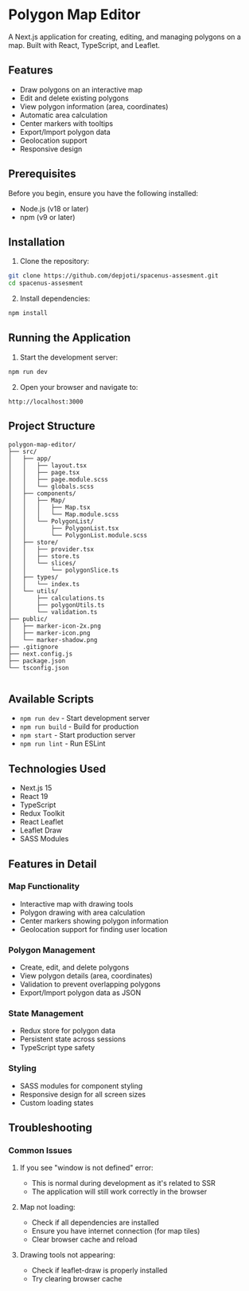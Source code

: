 # Polygon Map Editor

A Next.js application for creating, editing, and managing polygons on a map. Built with React, TypeScript, and Leaflet.

## Features

- Draw polygons on an interactive map
- Edit and delete existing polygons
- View polygon information (area, coordinates)
- Automatic area calculation
- Center markers with tooltips
- Export/Import polygon data
- Geolocation support
- Responsive design

## Prerequisites

Before you begin, ensure you have the following installed:
- Node.js (v18 or later)
- npm (v9 or later)

## Installation

1. Clone the repository:
```bash
git clone https://github.com/depjoti/spacenus-assesment.git
cd spacenus-assesment
```

2. Install dependencies:
```bash
npm install
```

## Running the Application

1. Start the development server:
```bash
npm run dev
```

2. Open your browser and navigate to:
```
http://localhost:3000
```

## Project Structure

```
polygon-map-editor/
├── src/
│   ├── app/
│   │   ├── layout.tsx
│   │   ├── page.tsx
│   │   ├── page.module.scss
│   │   └── globals.scss
│   ├── components/
│   │   ├── Map/
│   │   │   ├── Map.tsx
│   │   │   └── Map.module.scss
│   │   └── PolygonList/
│   │       ├── PolygonList.tsx
│   │       └── PolygonList.module.scss
│   ├── store/
│   │   ├── provider.tsx
│   │   ├── store.ts
│   │   └── slices/
│   │       └── polygonSlice.ts
│   ├── types/
│   │   └── index.ts
│   └── utils/
│       ├── calculations.ts
│       ├── polygonUtils.ts
│       └── validation.ts
├── public/
│   ├── marker-icon-2x.png
│   ├── marker-icon.png
│   └── marker-shadow.png
├── .gitignore
├── next.config.js
├── package.json
└── tsconfig.json
    

```

## Available Scripts

- `npm run dev` - Start development server
- `npm run build` - Build for production
- `npm start` - Start production server
- `npm run lint` - Run ESLint

## Technologies Used

- Next.js 15
- React 19
- TypeScript
- Redux Toolkit
- React Leaflet
- Leaflet Draw
- SASS Modules

## Features in Detail

### Map Functionality
- Interactive map with drawing tools
- Polygon drawing with area calculation
- Center markers showing polygon information
- Geolocation support for finding user location

### Polygon Management
- Create, edit, and delete polygons
- View polygon details (area, coordinates)
- Validation to prevent overlapping polygons
- Export/Import polygon data as JSON

### State Management
- Redux store for polygon data
- Persistent state across sessions
- TypeScript type safety

### Styling
- SASS modules for component styling
- Responsive design for all screen sizes
- Custom loading states


## Troubleshooting

### Common Issues

1. If you see "window is not defined" error:
   - This is normal during development as it's related to SSR
   - The application will still work correctly in the browser

2. Map not loading:
   - Check if all dependencies are installed
   - Ensure you have internet connection (for map tiles)
   - Clear browser cache and reload

3. Drawing tools not appearing:
   - Check if leaflet-draw is properly installed
   - Try clearing browser cache


